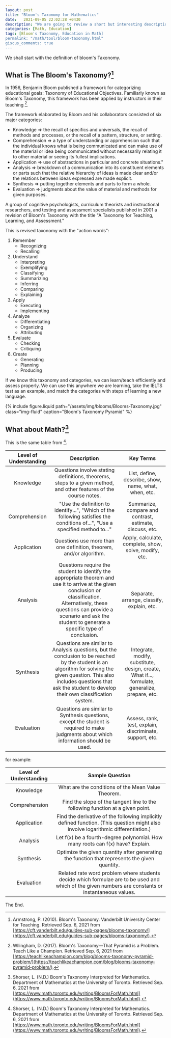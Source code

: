 ```yaml
---
layout: post
title: "Bloom's Taxonomy for Mathematics"
date:   2021-09-05 22:02:28 +0430
description: "We are going to review a short but interesting description of Bloom's Taxonomy in Mathematics."
categories: [Math, Education]
tags: [Bloom's Taxonomy, Education in Math]
permalink: "/math/tool/bloom-taxonomy.html"
giscus_comments: true
---
```


We shall start with the definition of bloom's Taxonomy.

## What is The Bloom's Taxonomy?[^vanderbilt]

In 1956, Benjamin Bloom published a framework for categorizing educational goals:
Taxonomy of Educational Objectives.
Familiarly known as Bloom's Taxonomy, this framework has been applied by instructors in their teaching [^teachlikeachampion].


The framework elaborated by Bloom and his collaborators consisted of six major categories:

 * Knowledge => the recall of specifics and universals, the recall of methods and processes, or the recall of a pattern, structure, or setting.
 * Comprehension => a type of understanding or apprehension such that the individual knows what is being communicated and can make use of the material or idea being communicated without necessarily relating it to other material or seeing its fullest implications.
 * Application => use of abstractions in particular and concrete situations."
 * Analysis => breakdown of a communication into its constituent elements or parts such that the relative hierarchy of ideas is made clear and/or the relations between ideas expressed are made explicit.
 * Synthesis => putting together elements and parts to form a whole.
 * Evaluation => judgments about the value of material and methods for given purposes.

A group of cognitive psychologists, curriculum theorists and instructional researchers, and testing and assessment specialists published in 2001 a revision of Bloom's Taxonomy with the title "A Taxonomy for Teaching, Learning, and Assessment."

This is revised taxonomy with the "action words":

 1. Remember
	* Recognizing
	* Recalling
 1. Understand
	- Interpreting
	- Exemplifying
	- Classifying
	- Summarizing
	- Inferring
	- Comparing
	- Explaining
 1. Apply
	- Executing
	- Implementing
 1. Analyze
	- Differentiating
	- Organizing
	- Attributing
 1. Evaluate
	- Checking
	- Critiquing
 1. Create
	- Generating
	- Planning
	- Producing


If we know this taxonomy and categories, we can learn/teach efficiently and assess properly.
We can use this anywhere we are learning, take the IELTS test as an example, and match the categories with steps of learning a new language.


<div class="row">
    <div class="col-12 col-md-12  mx-auto d-block">
        {% include figure.liquid path="/assets/img/blooms/Blooms-Taxonomy.jpg" class="img-fluid" caption="Bloom's Taxonomy Pyramid" %}
    </div>
</div>

## What about Math?[^toronto]

This is the same table from [^toronto].

| Level of Understanding 	|                                                                                                                        Description                                                                                                                       	|                                            Key Terms                                            	|
|:----------------------:	|:--------------------------------------------------------------------------------------------------------------------------------------------------------------------------------------------------------------------------------------------------------:	|:-----------------------------------------------------------------------------------------------:	|
|        Knowledge       	| Questions involve stating definitions, theorems, steps to a given method, and other features of the course notes.                                                                                                                                         	| List, define, describe, show, name, what, when, etc.                                            	|
|      Comprehension     	| "Use the definition to identify...", "Which of the following satisfies the conditions of...", "Use a specified method to..."                                                                                                                             	| Summarize, compare and contrast, estimate, discuss, etc.                                        	|
|       Application      	| Questions use more than one definition, theorem, and/or algorithm.                                                                                                                                                                                       	| Apply, calculate, complete, show, solve, modify, etc.                                           	|
|        Analysis        	| Questions require the student to identify the appropriate theorem and use it to arrive at the given conclusion or classification.  Alternatively, these questions can provide a scenario and ask the student to generate a specific type of conclusion. 	| Separate, arrange, classify, explain, etc.                                                      	|
|        Synthesis       	| Questions are similar to Analysis questions, but the conclusion to be reached by the student is an algorithm for solving the given question.  This also includes questions that ask the student to develop their own classification system.           	| Integrate, modify, substitute, design, create, What if..., formulate, generalize, prepare, etc. 	|
|       Evaluation       	| Questions are similar to Synthesis questions, except the student is required to make judgments about which information should be used.                                                                                                                 	| Assess, rank, test, explain, discriminate, support, etc.                                        	|


for example:

| Level of Understanding 	|                                                                    Sample Question                                                                    	|
|:----------------------:	|:-----------------------------------------------------------------------------------------------------------------------------------------------------:	|
|        Knowledge       	| What are the conditions of the Mean Value Theorem.                                                                                                    	|
|      Comprehension     	| Find the slope of the tangent line to the following function at a given point.                                                                        	|
|       Application      	| Find the derivative of the following implicitly defined function. (This  question might also involve logarithmic differentiation.)                    	|
|        Analysis        	| Let f(x) be a fourth-degree polynomial. How many roots can f(x) have? Explain.                                                                        	|
|        Synthesis       	| Optimize the given quantity after generating the function that represents the given quantity.                                                         	|
|       Evaluation       	| Related rate word problem where students decide which formulae are to be used and which of the given numbers are constants or instantaneous values. 	|


The End.


[^vanderbilt]: Armstrong, P. (2010). Bloom's Taxonomy. Vanderbilt University Center for Teaching. Retrieved Sep. 6, 2021 from [https://cft.vanderbilt.edu/guides-sub-pages/blooms-taxonomy/](https://cft.vanderbilt.edu/guides-sub-pages/blooms-taxonomy/).

[^teachlikeachampion]: Wllingham, D. (2017). Bloom's Taxonomy—That Pyramid is a Problem. Teach Like a Champion. Retrieved Sep. 6, 2021 from [https://teachlikeachampion.com/blog/blooms-taxonomy-pyramid-problem/](https://teachlikeachampion.com/blog/blooms-taxonomy-pyramid-problem/).

[^toronto]: Shorser, L. (N.D.) Boom's Taxonomy Interpreted for Mathematics. Department of Mathematics at the University of Toronto. Retrieved Sep. 6, 2021 from [https://www.math.toronto.edu/writing/BloomsForMath.html](https://www.math.toronto.edu/writing/BloomsForMath.html).

